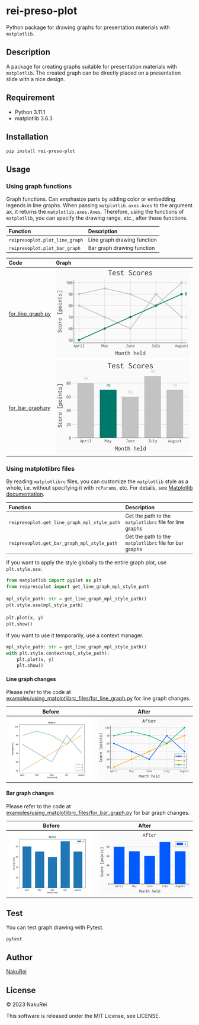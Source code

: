 # rei-preso-plot

Python package for drawing graphs for presentation materials with `matplotlib`.

## Description

A package for creating graphs suitable for presentation materials with `matplotlib`.
The created graph can be directly placed on a presentation slide with a nice design.

## Requirement

- Python 3.11.1
- matplotlib 3.6.3

## Installation

```shell
pip install rei-preso-plot
```

## Usage

### Using graph functions

Graph functions.
Can emphasize parts by adding color or embedding legends in line graphs.
When passing `matplotlib.axes.Axes` to the argument ax, it returns the `matplotlib.axes.Axes`. Therefore, using the functions of `matplotlib`, you can specify the drawing range, etc., after these functions.

| Function                       | Description                 |
| :----------------------------- | :-------------------------- |
| `reipresoplot.plot_line_graph` | Line graph drawing function |
| `reipresoplot.plot_bar_graph`  | Bar graph drawing function  |

| Code                                      | Graph                          |
| :---------------------------------------- | :----------------------------- |
| [for_line_graph.py][line_graph_code_link] | ![Line graph][line_graph_link] |
| [for_bar_graph.py][bar_graph_code_link]   | ![Bar graph][bar_graph_link]   |

[line_graph_link]: https://github.com/NakuRei/rei-preso-plot/raw/main/examples/using_graph_functions/result/plot_line_graph.png
[line_graph_code_link]: https://github.com/NakuRei/rei-preso-plot/blob/main/examples/using_graph_functions/for_line_graph.py
[bar_graph_code_link]: https://github.com/NakuRei/rei-preso-plot/blob/main/examples/using_graph_functions/for_bar_graph.py
[bar_graph_link]: https://github.com/NakuRei/rei-preso-plot/raw/main/examples/using_graph_functions/result/plot_bar_graph.png

### Using matplotlibrc files

By reading `matplotlibrc` files, you can customize the `matplotlib` style as a whole, i.e. without specifying it with `rcParams`, etc.
For details, see [Matplotlib documentation](https://matplotlib.org/stable/tutorials/introductory/customizing.html).

| Function                                     | Description                                             |
| :------------------------------------------- | :------------------------------------------------------ |
| `reipresoplot.get_line_graph_mpl_style_path` | Get the path to the `matplotlibrc` file for line graphs |
| `reipresoplot.get_bar_graph_mpl_style_path`  | Get the path to the `matplotlibrc` file for bar graphs  |

If you want to apply the style globally to the entire graph plot, use `plt.style.use`.

```python
from matplotlib import pyplot as plt
from reipresoplot import get_line_graph_mpl_style_path

mpl_style_path: str = get_line_graph_mpl_style_path()
plt.style.use(mpl_style_path)

plt.plot(x, y)
plt.show()
```

If you want to use it temporarily, use a context manager.

```python
mpl_style_path: str = get_line_graph_mpl_style_path()
with plt.style.context(mpl_style_path):
    plt.plot(x, y)
    plt.show()
```

#### Line graph changes

Please refer to the code at [examples/using_matplotlibrc_files/for_line_graph.py](https://github.com/NakuRei/rei-preso-plot/blob/main/examples/using_matplotlibrc_files/for_line_graph.py) for line graph changes.

|           Before            |           After           |
| :-------------------------: | :-----------------------: |
| ![Before][before_line_link] | ![After][after_line_link] |

[before_line_link]: https://raw.githubusercontent.com/NakuRei/rei-preso-plot/main/examples/using_matplotlibrc_files/result/line_graph_before.png
[after_line_link]: https://raw.githubusercontent.com/NakuRei/rei-preso-plot/main/examples/using_matplotlibrc_files/result/line_graph_after.png

#### Bar graph changes

Please refer to the code at [examples/using_matplotlibrc_files/for_bar_graph.py](https://github.com/NakuRei/rei-preso-plot/blob/main/examples/using_matplotlibrc_files/for_bar_graph.py) for bar graph changes.

|           Before           |          After           |
| :------------------------: | :----------------------: |
| ![Before][before_bar_link] | ![After][after_bar_link] |

[before_bar_link]: https://raw.githubusercontent.com/NakuRei/rei-preso-plot/main/examples/using_matplotlibrc_files/result/bar_graph_before.png
[after_bar_link]: https://raw.githubusercontent.com/NakuRei/rei-preso-plot/main/examples/using_matplotlibrc_files/result/bar_graph_after.png

## Test

You can test graph drawing with Pytest.

```shell
pytest
```

## Author

[NakuRei](https://notes.nakurei.com/about/)

## License

© 2023 NakuRei

This software is released under the MIT License, see LICENSE.
